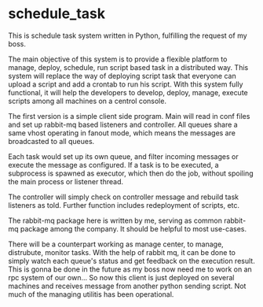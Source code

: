 # schedule_task
This is schedule task system written in Python, fulfilling the request of my boss.

The main objective of this system is to provide a flexible platform to manage, deploy, schedule, run script based task in a distributed way. This system will replace the way of deploying script task that everyone can upload a script and add a crontab to run his script. With this system fully functional, it will help the developers to develop, deploy, manage, execute scripts among all machines on a centrol console. 

The first version is a simple client side program. Main will read in conf files and set up rabbit-mq based listeners and controller. All queues share a same vhost operating in fanout mode, which means the messages are broadcasted to all queues. 

Each task would set up its own queue, and filter incoming messages or execute the message as configured. If a task is to be executed, a subprocess is spawned as executor, which then do the job, without spoiling the main process or listener thread.

The controller will simply check on controller message and rebuild task listeners as told. Further function includes redeployment of scripts, etc.

The rabbit-mq package here is written by me, serving as common rabbit-mq package among the company. It should be helpful to most use-cases.

There will be a counterpart working as manage center, to manage, distrubute, monitor tasks. With the help of rabbit mq, it can be done to simply watch each queue's status and get feedback on the execution result. This is gonna be done in the future as my boss now need me to work on an rpc system of our own... So now this client is just deployed on several machines and receives message from another python sending script. Not much of the managing utilitis has been operational.
